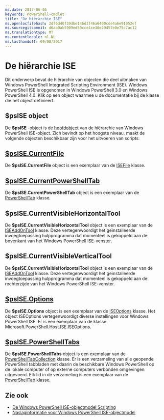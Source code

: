 ```yaml
---
ms.date: 2017-06-05
keywords: PowerShell-cmdlet
title: "De hiërarchie ISE"
ms.openlocfilehash: 2df6d40f39dbe14bd3f46a6400cde4a6e91052ef
ms.sourcegitcommit: d6ab9ab5909ed59cce4ce30e29457e0e75c7ac12
ms.translationtype: MT
ms.contentlocale: nl-NL
ms.lasthandoff: 09/08/2017
---
```

# <a name="the-ise-object-model-hierarchy"></a>De hiërarchie ISE
Dit onderwerp bevat de hiërarchie van objecten die deel uitmaken van Windows PowerShell Integrated Scripting Environment (ISE). Windows PowerShell ISE is opgenomen in Windows PowerShell 3.0 en Windows PowerShell 4.0. Klik op een object waarmee u de documentatie bij de klasse die het object definieert.

## <a name="psise-object"></a>$psISE object

De **$psISE** -object is de [hoofdobject](The-ObjectModelRoot-Object.md) van de hiërarchie van Windows PowerShell ISE-object.
Zich bevindt op het hoogste niveau, maakt de volgende objecten beschikbaar zijn voor het uitvoeren van scripts:

## <a name="psisecurrentfilethe-isefile-objectmd"></a>[$psISE.CurrentFile](The-ISEFile-Object.md)

De **$psISE.CurrentFile** object is een exemplaar van de [ISEFile](The-ISEFile-Object.md) klasse.

## <a name="psisecurrentpowershelltabthe-powershelltab-objectmd"></a>[$psISE.CurrentPowerShellTab](The-PowerShellTab-Object.md)

De **$psISE.CurrentPowerShellTab** object is een exemplaar van de [PowerShellTab](The-PowerShellTab-Object.md) klasse.

## <a name="psisecurrentvisiblehorizontaltool"></a>$psISE.CurrentVisibleHorizontalTool

De **$psISE.CurrentVisibleHorizontalTool** object is een exemplaar van de [ISEAddOnTool](The-ISEAddOnTool-Object.md) klasse.
Deze vertegenwoordigt het geïnstalleerde invoegtoepassing hulpprogramma dat momenteel is gekoppeld aan de bovenkant van het Windows PowerShell ISE-venster.

## <a name="psisecurrentvisibleverticaltool"></a>$psISE.CurrentVisibleVerticalTool

De **$psISE.CurrentVisibleHorizontalTool** object is een exemplaar van de [ISEAddOnTool](The-ISEAddOnTool-Object.md) klasse.
Deze vertegenwoordigt het geïnstalleerde invoegtoepassing hulpprogramma dat momenteel is gekoppeld aan de rechterzijde van het Windows PowerShell ISE-venster.

## <a name="psiseoptionsthe-iseoptions-objectmd"></a>[$psISE.Options](The-ISEOptions-Object.md)

De **$psISE.Options** object is een exemplaar van de [ISEOptions](The-ISEOptions-Object.md) klasse.
Het object ISEOptions vertegenwoordigt diverse instellingen voor Windows PowerShell ISE.
Er is een exemplaar van de klasse Microsoft.PowerShell.Host.ISE.ISEOptions.

## <a name="psisepowershelltabsthe-powershelltabcollection-objectmd"></a>[$psISE.PowerShellTabs](The-PowerShellTabCollection-Object.md)

De **$psISE.PowerShellTabs** object is een exemplaar van de [PowerShellTabCollection](The-PowerShellTabCollection-Object.md) klasse.
Er is een verzameling van alle geopende PowerShell tabbladen met daarin de beschikbare Windows PowerShell op de lokale computer of op externe computers verbonden omgevingen uitgevoerd. Elk lid in de verzameling is een exemplaar van de [PowerShellTab](The-PowerShellTab-Object.md) klasse.

## <a name="see-also"></a>Zie ook
- [De Windows PowerShell ISE-objectmodel Scripting](The-Windows-PowerShell-ISE-Scripting-Object-Model.md)
- [Naslaginformatie voor Windows PowerShell ISE-objectmodel](Windows-PowerShell-ISE-Object-Model-Reference.md)
